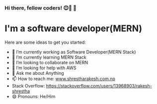 ### Hi there, fellow coders! 😊👋 👋
# I'm a software developer(MERN)


Here are some ideas to get you started:

- 🔭 I’m currently working as Software Developer(MERN Stack) 
- 🌱 I’m currently learning MERN Stack
- 👯 I’m looking to collaborate on MERN
- 🤔 I’m looking for help with AWS
- 💬 Ask me about Anything
- 📫 How to reach me: www.shrestharakesh.com.np
- Stack Overflow: https://stackoverflow.com/users/13968903/rakesh-shrestha
- 😄 Pronouns: He/Him
<!-- - ⚡ Fun fact: ... -->
